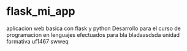 # flask_mi_app
aplicacion web basica con flask y python
Desarrollo para el curso de programacion en lenguajes efectuados para bla bladaasdsda
unidad formativa uf1467
    swweq